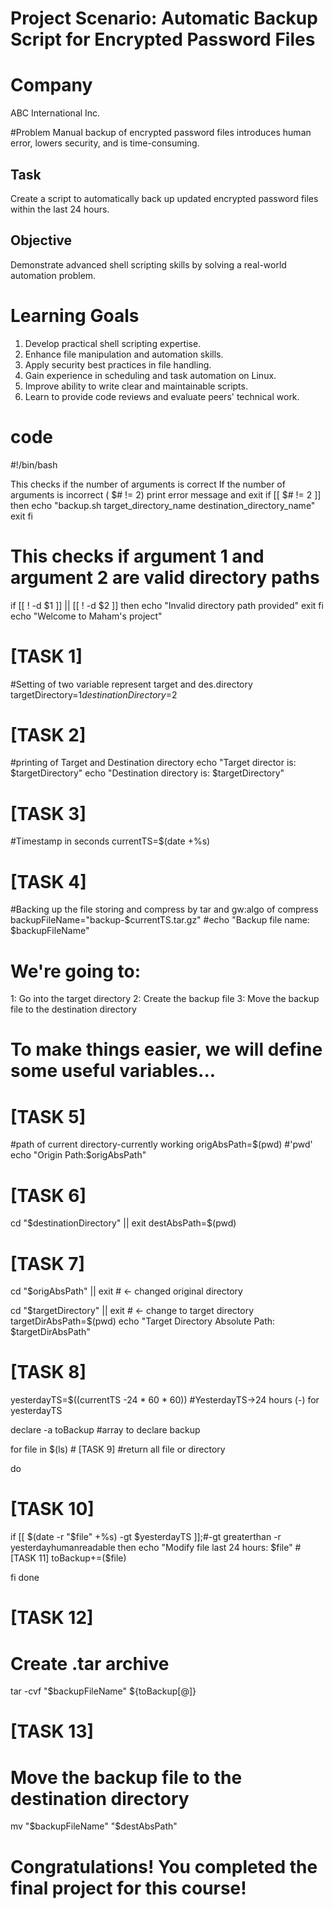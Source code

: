 # Project Scenario: Automatic Backup Script for Encrypted Password Files

# Company
ABC International Inc.

#Problem
Manual backup of encrypted password files introduces human error, lowers security, and is time-consuming.

## Task
Create a script to automatically back up updated encrypted password files within the last 24 hours.

## Objective
Demonstrate advanced shell scripting skills by solving a real-world automation problem.

# Learning Goals
1. Develop practical shell scripting expertise.
2. Enhance file manipulation and automation skills.
3. Apply security best practices in file handling.
4. Gain experience in scheduling and task automation on Linux.
5. Improve ability to write clear and maintainable scripts.
6. Learn to provide code reviews and evaluate peers' technical work.

# code
#!/bin/bash

 This checks if the number of arguments is correct
 If the number of arguments is incorrect ( $# != 2) print error message and exit
if [[ $# != 2 ]]
then
  echo "backup.sh target_directory_name destination_directory_name"
  exit
fi

# This checks if argument 1 and argument 2 are valid directory paths
if [[ ! -d $1 ]] || [[ ! -d $2 ]]
then
  echo "Invalid directory path provided"
  exit
fi
 echo "Welcome to Maham's project"
 
# [TASK 1]
#Setting of two variable represent target and des.directory
targetDirectory=$1 
destinationDirectory=$2

# [TASK 2]
#printing of Target and Destination directory
echo "Target director is: $targetDirectory"
echo "Destination directory is: $targetDirectory"

# [TASK 3]
#Timestamp in seconds
currentTS=$(date +%s)


# [TASK 4]
#Backing up the file storing and compress by tar and gw:algo of compress
backupFileName="backup-$currentTS.tar.gz"
#echo "Backup file name: $backupFileName"
# We're going to:
   1: Go into the target directory
   2: Create the backup file
   3: Move the backup file to the destination directory

# To make things easier, we will define some useful variables...

# [TASK 5]
#path of current directory-currently working
origAbsPath=$(pwd) #'pwd'
echo "Origin Path:$origAbsPath"
# [TASK 6]
cd  "$destinationDirectory" || exit
destAbsPath=$(pwd) 

# [TASK 7]
cd "$origAbsPath"    || exit   # <- changed original directory

cd "$targetDirectory"  || exit  # <- change to target directory
targetDirAbsPath=$(pwd)
echo "Target Directory Absolute Path: $targetDirAbsPath" 
# [TASK 8]
yesterdayTS=$((currentTS -24 * 60 * 60)) #YesterdayTS->24 hours (-) for yesterdayTS

declare -a toBackup
#array to declare backup

for file in $(ls) # [TASK 9]      #return all file or directory

do

  # [TASK 10]
  if [[ $(date -r "$file" +%s) -gt $yesterdayTS ]];#-gt greaterthan -r yesterdayhumanreadable
  then
  echo "Modify file last 24 hours: $file"
    # [TASK 11]
    toBackup+=($file)
    
  fi
done



# [TASK 12]
# Create .tar archive
tar -cvf "$backupFileName" ${toBackup[@]}



# [TASK 13]
# Move the backup file to the destination directory
mv "$backupFileName" "$destAbsPath"



# Congratulations! You completed the final project for this course!

